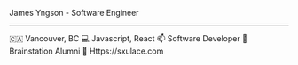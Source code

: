 James Yngson - Software Engineer

____________________

🇨🇦 Vancouver, BC
💻 Javascript, React
📫 Software Developer
🧠 Brainstation Alumni
📄 Https://sxulace.com


<!--
**TjArevalo/TjArevalo** is a ✨ _special_ ✨ repository because its `README.md` (this file) appears on your GitHub profile.

Here are some ideas to get you started:

- 🔭 I’m currently working on ...
- 🌱 I’m currently learning ...
- 👯 I’m looking to collaborate on ...
- 🤔 I’m looking for help with ...
- 💬 Ask me about ...
- 📫 How to reach me: ...
- 😄 Pronouns: ...
- ⚡ Fun fact: ...
-->
